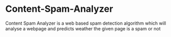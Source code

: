 # Content-Spam-Analyzer
Content Spam Analyzer is a web based spam detection algorithm which will analyse a webpage and predicts weather the given page is a spam or not
